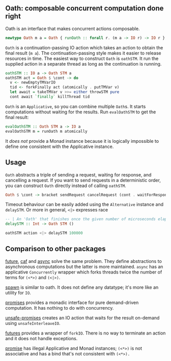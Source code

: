 Oath: composable concurrent computation done right
----

Oath is an interface that makes concurrent actions composable.

```haskell
newtype Oath m a = Oath { runOath :: forall r. (m a -> IO r) -> IO r }
```

`Oath` is a continuation-passing IO action which takes an action to obtain the final result (`m a`).
The continuation-passing style makes it easier to release resources in time.
The easiest way to construct `Oath` is `oathSTM`. It run the supplied action in a separate thread as long as the continuation is running.

```haskell
oathSTM :: IO a -> Oath STM a
oathSTM act = Oath $ \cont -> do
  v <- newEmptyTMVarIO
  tid <- forkFinally act (atomically . putTMVar v)
  let await = takeTMVar v >>= either throwSTM pure
  cont await `finally` killThread tid
```

`Oath` is an `Applicative`, so you can combine multiple `Oath`s. It starts computations without waiting for the results. Run `evalOathSTM` to get the final result:

```haskell
evalOathSTM :: Oath STM a -> IO a
evalOathSTM m = runOath m atomically
```

It _does not_ provide a Monad instance because it is logically impossible to define one consistent with the Applicative instance.

Usage
----

`Oath` abstracts a triple of sending a request, waiting for response, and cancelling a request. If you want to send requests in a deterministic order, you can construct `Oath` directly instead of calling `oathSTM`.

```haskell
Oath $ \cont -> bracket sendRequest cancelRequest (cont . waitForResponse)
```

Timeout behaviour can be easily added using the `Alternative` instance and `delaySTM`. Or more in general, `<|>` expresses race

```haskell
-- | An 'Oath' that finishes once the given number of microseconds elapses
delaySTM :: Int -> Oath STM ()

oathSTM action <|> delaySTM 100000
```

Comparison to other packages
----

[future](https://hackage.haskell.org/package/future-2.0.0/docs/Control-Concurrent-Future.html), [caf](https://hackage.haskell.org/package/caf-0.0.3/docs/Control-Concurrent-Futures.html) and [async](https://hackage.haskell.org/package/async-2.2.4/docs/Control-Concurrent-Async.html) solve the same problem. They define abstractions to asynchronous computations but the latter is more maintained. `async` has an applicative `Concurrently` wrapper which forks threads twice the number of terms for `(<*>)` and `(<|>)`.

[spawn](https://hackage.haskell.org/package/spawn-0.3/docs/Control-Concurrent-Spawn.html) is similar to oath. It does not define any datatype; it's more like an utility for `IO`.

[promises](https://hackage.haskell.org/package/promises-0.3/docs/Data-Promise.html) provides a monadic interface for pure demand-driven computation. It has nothing to do with concurrency.

[unsafe-promises](https://hackage.haskell.org/package/unsafe-promises-0.0.1.3/docs/Control-Concurrent-Promise-Unsafe.html) creates an IO action that waits for the result on-demand using `unsafeInterleaveIO`.

[futures](https://hackage.haskell.org/package/futures-0.1/docs/Futures.html) provides a wrapper of `forkIO`. There is no way to terminate an action and it does not handle exceptions.

[promise](https://hackage.haskell.org/package/promise-0.1.0.0/docs/Control-Concurrent-Promise.html) has illegal Applicative and Monad instances; `(<*>)` is not associative and has a bind that's not consistent with `(<*>).`